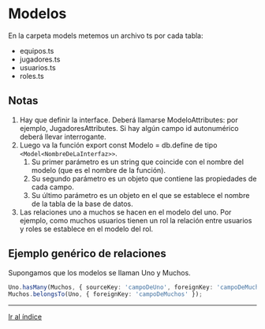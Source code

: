 # Modelos

En la carpeta models metemos un archivo ts por cada tabla:

- equipos.ts
- jugadores.ts
- usuarios.ts
- roles.ts

## Notas

1. Hay que definir la interface. Deberá llamarse ModeloAttributes: por ejemplo, JugadoresAttributes. Si hay algún campo id autonumérico deberá llevar interrogante.
1. Luego va la función export const Modelo = db.define de tipo `<Model<NombreDeLaInterfaz>>`.
   1. Su primer parámetro es un string que coincide con el nombre del modelo (que es el nombre de la función).
   1. Su segundo parámetro es un objeto que contiene las propiedades de cada campo.
   1. Su último parámetro es un objeto en el que se establece el nombre de la tabla de la base de datos.
1. Las relaciones uno a muchos se hacen en el modelo del uno. Por ejemplo, como muchos usuarios tienen un rol la relación entre usuarios y roles se establece en el modelo del rol.

## Ejemplo genérico de relaciones

Supongamos que los modelos se llaman Uno y Muchos.

```ts
Uno.hasMany(Muchos, { sourceKey: 'campoDeUno', foreignKey: 'campoDeMuchos' });
Muchos.belongsTo(Uno, { foreignKey: 'campoDeMuchos' });
```

---

[Ir al índice](indice.md)
